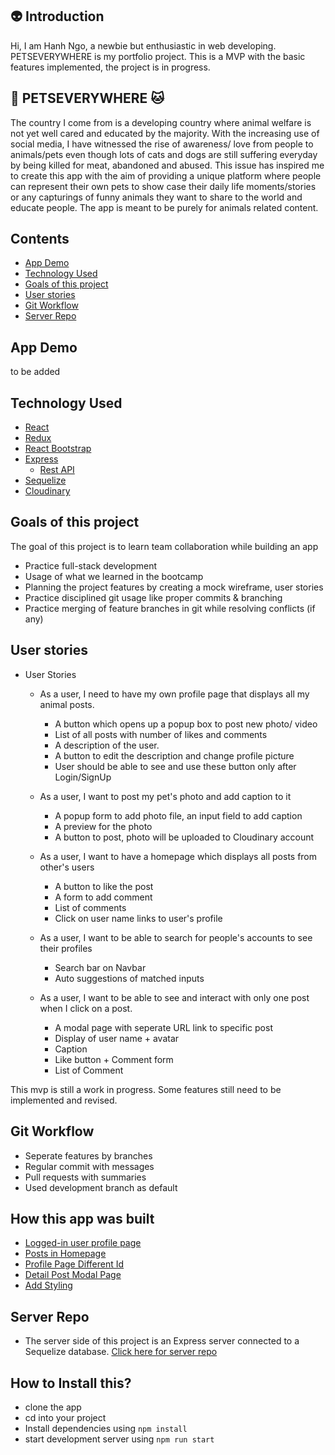 ## :alien: Introduction

Hi, I am Hanh Ngo, a newbie but enthusiastic in web developing. PETSEVERYWHERE is my portfolio project. This is a MVP with the basic features implemented, the project is in progress.

## :dog: PETSEVERYWHERE :cat:

The country I come from is a developing country where animal welfare is not yet well cared and educated by the majority. With the increasing use of social media, I have witnessed the rise of awareness/ love from people to animals/pets even though lots of cats and dogs are still suffering everyday by being killed for meat, abandoned and abused. This issue has inspired me to create this app with the aim of providing a unique platform where people can represent their own pets to show case their daily life moments/stories or any capturings of funny animals they want to share to the world and educate people. The app is meant to be purely for animals related content.

## Contents

- [App Demo](https://github.com/hanhngooo/PetsEverywhere--client#App-Demo)
- [Technology Used](https://github.com/hanhngooo/PetsEverywhere--client#technology-used)
- [Goals of this project](https://github.com/hanhngooo/PetsEverywhere--client#goals-of-this-project)
- [User stories](https://github.com/hanhngooo/PetsEverywhere--client#user-stories)
- [Git Workflow](https://github.com/hanhngooo/PetsEverywhere--client#git-workflow)
- [Server Repo](https://github.com/hanhngooo/PetsEverywhere--client#server-repo)

## App Demo

to be added

## Technology Used

- [React](https://github.com/hanhngooo/PetsEverywhere--client/blob/development/src/App.js)
- [Redux](https://github.com/hanhngooo/PetsEverywhere--client/tree/development/src/store)
- [React Bootstrap](https://react-bootstrap.github.io/getting-started/introduction)
- [Express](https://github.com/hanhngooo/PetsEverywhere-server/blob/development/index.js)
  - [Rest API](https://github.com/hanhngooo/PetsEverywhere-server/tree/development/routers)
- [Sequelize](https://github.com/hanhngooo/PetsEverywhere-server/tree/development/models)
- [Cloudinary](https://github.com/hanhngooo/PetsEverywhere-server/blob/development/config/cloudinary.js)

## Goals of this project

The goal of this project is to learn team collaboration while building an app

- Practice full-stack development
- Usage of what we learned in the bootcamp
- Planning the project features by creating a mock wireframe, user stories
- Practice disciplined git usage like proper commits & branching
- Practice merging of feature branches in git while resolving conflicts (if any)

## User stories

- User Stories

  - As a user, I need to have my own profile page that displays all my animal posts.

    - A button which opens up a popup box to post new photo/ video
    - List of all posts with number of likes and comments
    - A description of the user.
    - A button to edit the description and change profile picture
    - User should be able to see and use these button only after Login/SignUp

  - As a user, I want to post my pet's photo and add caption to it

    - A popup form to add photo file, an input field to add caption
    - A preview for the photo
    - A button to post, photo will be uploaded to Cloudinary account

  - As a user, I want to have a homepage which displays all posts from other's users

    - A button to like the post
    - A form to add comment
    - List of comments
    - Click on user name links to user's profile

  - As a user, I want to be able to search for people's accounts to see their profiles

    - Search bar on Navbar
    - Auto suggestions of matched inputs

  - As a user, I want to be able to see and interact with only one post when I click on a post.
    - A modal page with seperate URL link to specific post
    - Display of user name + avatar
    - Caption
    - Like button + Comment form
    - List of Comment

This mvp is still a work in progress. Some features still need to be implemented and revised.

## Git Workflow

- Seperate features by branches
- Regular commit with messages
- Pull requests with summaries
- Used development branch as default

## How this app was built

- [Logged-in user profile page](https://github.com/hanhngooo/PetsEverywhere--client/pull/1)
- [Posts in Homepage](https://github.com/hanhngooo/PetsEverywhere--client/pull/2)
- [Profile Page Different Id](https://github.com/hanhngooo/PetsEverywhere--client/pull/5)
- [Detail Post Modal Page](https://github.com/hanhngooo/PetsEverywhere--client/pull/6)
- [Add Styling](https://github.com/hanhngooo/PetsEverywhere--client/pull/8)

## Server Repo

- The server side of this project is an Express server connected to a Sequelize database. [Click here for server repo](https://github.com/hanhngooo/PetsEverywhere-server)

## How to Install this?

- clone the app
- cd into your project
- Install dependencies using `npm install`
- start development server using `npm run start`
